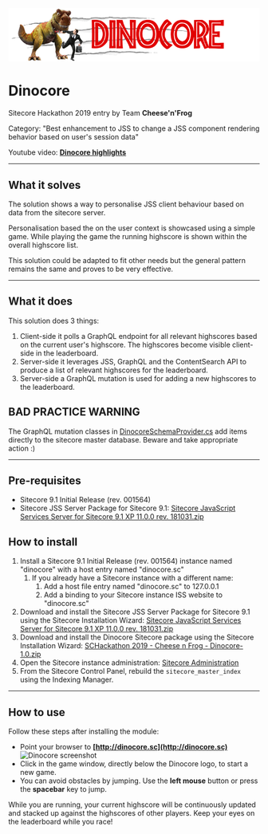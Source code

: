 ![Dinocore Logo](documentation/images/logo.png?raw=true "Dinocore Logo")

# Dinocore

Sitecore Hackathon 2019 entry by Team **Cheese'n'Frog**

Category: "Best enhancement to JSS to change a JSS component rendering behavior based on user's session data"

Youtube video: **[Dinocore highlights](http://youtube.com/watch?v=xxx)**

---

## What it solves

The solution shows a way to personalise JSS client behaviour based on data from the sitecore server. 

Personalisation based the on the user context is showcased using a simple game. While playing the game the running highscore is shown within the overall highscore list.

This solution could be adapted to fit other needs but the general pattern remains the same and proves to be very effective.

---

## What it does

This solution does 3 things:

1. Client-side it polls a GraphQL endpoint for all relevant highscores based on the current user's highscore. The highscores become visible client-side in the leaderboard.
1. Server-side it leverages JSS, GraphQL and the ContentSearch API to produce a list of relevant highscores for the leaderboard.
1. Server-side a GraphQL mutation is used for adding a new highscores to the leaderboard.

## BAD PRACTICE WARNING

The GraphQL mutation classes in [DinocoreSchemaProvider.cs](src/dotnet/Feature/Highscores/website/Providers/DinocoreSchemaProvider.cs) add items directly to the sitecore master database. Beware and take appropriate action :)

---

## Pre-requisites

- Sitecore 9.1 Initial Release (rev. 001564)
- Sitecore JSS Server Package for Sitecore 9.1: [Sitecore JavaScript Services Server for Sitecore 9.1 XP 11.0.0 rev. 181031.zip](https://dev.sitecore.net/~/media/28F918CC225547EF9605C9ECD574D007.ashx)

## How to install

1. Install a Sitecore 9.1 Initial Release (rev. 001564) instance named "dinocore" with a host entry named "dinocore.sc"
   1. If you already have a Sitecore instance with a different name:
      1. Add a host file entry named "dinocore.sc" to 127.0.0.1
      2. Add a binding to your Sitecore instance ISS website to "dinocore.sc"
2. Download and install the Sitecore JSS Server Package for Sitecore 9.1 using the Sitecore Installation Wizard: [Sitecore JavaScript Services Server for Sitecore 9.1 XP 11.0.0 rev. 181031.zip](https://dev.sitecore.net/~/media/28F918CC225547EF9605C9ECD574D007.ashx)
3. Download and install the Dinocore Sitecore package using the Sitecore Installation Wizard: [SCHackathon 2019 - Cheese n Frog - Dinocore-1.0.zip](sc.package/SCHackathon%202019%20-%20Cheese%20n%20Frog%20-%20Dinocore-1.0.zip)
4. Open the Sitecore instance administration: [Sitecore Administration](http://dinocore.sc/sitecore)
5. From the Sitecore Control Panel, rebuild the `sitecore_master_index` using the Indexing Manager.

---

## How to use

Follow these steps after installing the module:

* Point your browser to **[http://dinocore.sc](http://dinocore.sc)**
![Dinocore screenshot](documentation/images/screenshot.png?raw=true "Dinocore screenshot")
* Click in the game window, directly below the Dinocore logo, to start a new game.
* You can avoid obstacles by jumping. Use the **__left mouse__** button or press the **__spacebar__** key to jump.

While you are running, your current highscore will be continuously updated and stacked up against the highscores of other players. Keep your eyes on the leaderboard while you race!
